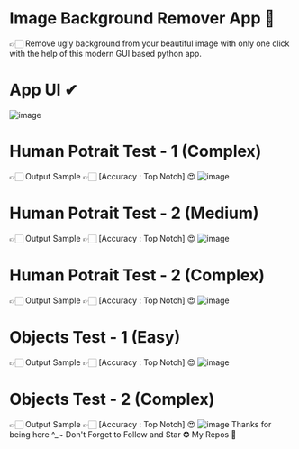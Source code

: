 # Image Background Remover App 🌟
👉🏻 Remove ugly background from your beautiful image with only one click with the help of this modern GUI based python app.
# App UI ✔
![image](https://user-images.githubusercontent.com/111262410/216771902-71cc4b0e-3adb-441e-ad1c-8e9efbaa25ba.png)
# Human Potrait Test - 1 (Complex)
👉🏻 Output Sample
👉🏻 [Accuracy : Top Notch] 😍
![image](https://user-images.githubusercontent.com/111262410/216772359-3fc9c60b-9e0b-4824-a376-fa7c9c83f602.png)
# Human Potrait Test - 2 (Medium)
👉🏻 Output Sample
👉🏻 [Accuracy : Top Notch] 😍
![image](https://user-images.githubusercontent.com/111262410/216771987-398d454b-ae1e-4aa1-aba6-a79712e631ba.png)
# Human Potrait Test - 2 (Complex)
👉🏻 Output Sample
👉🏻 [Accuracy : Top Notch] 😍
![image](https://user-images.githubusercontent.com/111262410/216772669-5bdfec4c-89b4-4821-8f42-c011d979fe0e.png)
# Objects Test - 1 (Easy)
👉🏻 Output Sample
👉🏻 [Accuracy : Top Notch] 😍
![image](https://user-images.githubusercontent.com/111262410/216772130-edd60cf8-600f-4c4c-8adf-1919bc475c9a.png)
# Objects Test - 2 (Complex)
👉🏻 Output Sample
👉🏻 [Accuracy : Top Notch] 😍
![image](https://user-images.githubusercontent.com/111262410/216772477-177711bf-9792-45b9-a474-f7886701bd7e.png)
Thanks for being here ^_~ Don't Forget to Follow and Star ✪ My Repos 💢
